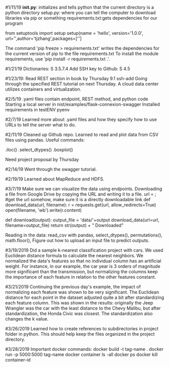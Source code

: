 
#1/11/19 __init.py__: initializes and tells python that the current
directory is a python directory
setup.py: where you can tell the computer to download libraries
via pip or something
requirements.txt:gets dependencies for our program

from setuptools import setup
setup(name = 'hello', version='1.0.0', url='',author='tjzhang',packages=['']

The command 'pip freeze > requirements.txt' writes the dependencies
for the current version of pip to the file requirements.txt To install
the module requirements, use 'pip install -r requirements.txt .'.

#1/21/19
Dictionaries: S 3.5.7.4
Add SSH key to Github: S 4.5

#1/23/19:
Read REST section in book by Thursday 9.1 ssh-add
Going through the specified REST tutorial on next Thursday.
A cloud data center utilizes containers and virtualization.

#2/5/19
.yaml files contain endpoint, REST method, and python code
Starting a local server in nist/examples/flask-connexion-swagger
Installed requirements in testENV pyenv

#2/7/19
Learned more about .yaml files and how they specify how to use
URLs to tell the server what to do.

#2/11/19
Cleaned up Github repo.
Learned to read and plot data from CSV files using pandas.
Useful commands:

.iloc()
.select_dtypes()
.boxplot()

Need project proposal by Thursday

#2/14/19
Went through the swagger tutorial.

#2/19/19
Learned about MapReduce and HDFS.

#3/7/19
Make sure we can visualize the data using endpoints.
Downloading a file from Google Drive by copying the URL and writing it to a file.
url = ; #get the url somehow, make sure it is a directly downloadable link
def download_data(url, filename):
    r = requests.get(url, allow_redirects=True)
    open(filename, 'wb').write(r.content)

def download(output):
    output_file = 'data/'+output
    download_data(url=url, filename=output_file)
    return str(output) + " Downloaded"

Reading in the data:
read_csv with pandas, select_dtypes(), permutations(), math.floor(),
Figure out how to upload an input file to predict outputs.

#3/19/2019
Did a sample k-nearest classification project with cars. We used Euclidean
distance formula to calculate the nearest neighbors. We normalized the data's
features so that no individual column has an artificial weight. For instance,
in our example, the car year is 3 orders of magnitude more significant than the
transmission, but normalizing the columns keep the importance of each feature
in relation to the other features constant.

#3/21/2019
Continuing the previous day's example, the impact of normalizing each feature
was shown to be very significant. The Euclidean distance for each point in the
dataset adjusted quite a bit after standardizing each feature column. This was
shown in the results: originally the Jeep Wrangler was the car with the least
distance to the Chevy Malibu, but after standardization, the Honda Civic was
closest. The standardization also changes the k value.

#3/26/2019
Learned how to create references to subdirectories in project folder in python.
This should help keep the files organized in the project directory.

#3/28/2019
Important docker commands:
	docker build -t tag-name .
	docker run -p 5000:5000 tag-name
	docker container ls -all
	docker ps
	docker kill container-id
